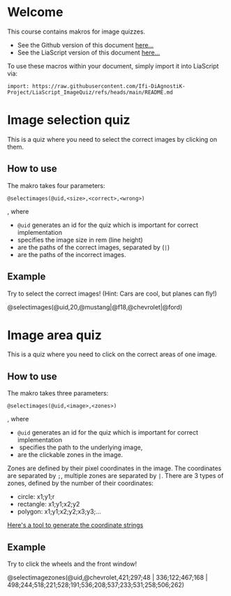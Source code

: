 <!--
author:   Niklas Werner
email:    niwer0305@gmx.de
version:  0.1
language: de
narrator: US English Female


@selectimages
<head>
    <style>
        .choice-selected {
            padding: 10px;
            border-radius: 4px;
            border: 1px solid rgb(var(--color-highlight));
            user-select: none;
        }
    </style>
</head>

<div style="width: 100%; padding: 20px; border: 1px solid rgb(var(--color-highlight)); border-radius: 8px;" id="quiz-@0">
    <div class="choices-container" style="display: flex; flex-direction: row; flex-wrap: wrap; gap: 10px;"></div>

    <div style="margin: 10px; display: flex; flex-direction: row; align-content: center;">
        <button class="lia-btn  lia-btn--outline lia-quiz__check">Prüfen</button>
        <span style="font-size: 1.5em" class="feedback"></span>
    </div>
</div>


<script>
void setTimeout(() => {
    (function(){
        const quizId = '@0';
        const quizContainer = document.querySelector(`#quiz-${quizId}`);
        const choicesContainer = quizContainer.querySelector('.choices-container');
        const feedback = quizContainer.querySelector('.feedback');

        choicesContainer.innerHTML = "";

        const correctAnswers = '@2'.split('|').map((url) => encodeURI(url.replace(" ", "")));
        const wrongAnswers = '@3'.split('|').map((url) => url.replace(" ", ""));

        const allAnswers = [...correctAnswers, ...wrongAnswers];

        //shuffle array
        for (var i = allAnswers.length - 1; i > 0; i--) {
            var j = Math.floor(Math.random() * (i + 1));
            var temp = allAnswers[i];
            allAnswers[i] = allAnswers[j];
            allAnswers[j] = temp;
        }

        allAnswers.forEach(answer => {
            const img = document.createElement('img');
            img.src = answer;
            img.style.width = '@1rem';
            img.style.padding = '5px';
            img.style.height = 'auto';
            img.style.borderRadius = '4px';
            img.style.margin = '0 auto';
            img.style.userSelect = 'none';
            img.style.cursor = "pointer";

            img.addEventListener('click', () => {
                //mark choices
                if (!quizContainer.classList.contains("disabled")){
                    if (img.classList.contains('choice-selected')) {
                        img.style.border = 'none';
                        img.classList.remove('choice-selected');
                    } else {
                        img.style.border = '2px solid rgb(var(--color-highlight))';
                        img.classList.add('choice-selected');
                    }
                }
            });

            choicesContainer.appendChild(img);
        });

        
        const checkingButton = quizContainer.querySelector('.lia-quiz__check');
        checkingButton.addEventListener("click", function (e) {
          const choices = Array
                              .from(choicesContainer.querySelectorAll('.choice-selected'))
                              .map(el => el.src);  

          const isCorrect = choices.length === correctAnswers.length && 
                          choices.every((answer) => correctAnswers.includes(answer));

          if (isCorrect) {
            feedback.textContent = "✅";

            checkingButton.setAttribute("disabled", "");

            quizContainer.style.borderColor = "rgb(var(--lia-grey))";
            quizContainer.classList.add("disabled");

            choicesContainer.querySelectorAll("*").forEach((element) => element.style.cursor = "default");
          } else {
            feedback.textContent = "❌";

            const buttonText = checkingButton.textContent.split(" ");
            const count = parseInt(buttonText[1] ?? "0") + 1;
            checkingButton.textContent = "Prüfen " + count.toString();
          }
        })        
    })();
}, 100);
</script>
@end

@selectimagezones
<div style="width: 100%;" id="quiz-@0">
    <img src="@1" id="img-@0" usemap="#map-@0">
    <map id="map-@0" name="map-@0"></map>
    <canvas id="canvas-@0" style="position:absolute; left:0; top:0; pointer-events:none;"></canvas>
    <br>
    <span id="feedback-@0">Noch keine Zonen gefunden.</span>
</div>

<script>
void setTimeout(() => {
    (function(){
        const quizId = '@0';
        const quizContainer = document.querySelector(`#quiz-${quizId}`);
        const img = quizContainer.querySelector(`#img-${quizId}`);
        const map = quizContainer.querySelector(`#map-${quizId}`);
        const feedback = quizContainer.querySelector(`#feedback-${quizId}`);

        const canvas = quizContainer.querySelector(`#canvas-${quizId}`);
        canvas.width = img.width;
        canvas.height = img.height;
        canvas.style.left = img.offsetLeft + 'px';
        canvas.style.top = img.offsetTop + 'px';
        canvas.style.width = img.width + 'px';
        canvas.style.height = img.height + 'px';
        const ctx = canvas.getContext('2d');
        ctx.strokeStyle = 'green';
        ctx.fillStyle = "rgba(0, 255, 0, 0.5)";
        ctx.lineWidth = 2;

        let foundZones = 0;

        const areas = '@2'.replace(" ", "").split('|');

        areas.forEach(zone => {
            const coords = zone.split(";");

            const area = document.createElement('area');
            area.coords = coords.join(",");
            
            if (coords.length == 3) {
                area.shape = "circle";
            } else if (coords.length == 4) {
                area.shape = "rect";
            } else {
                area.shape = "poly";
            };

            area.onclick = (() => {
                if (!(area.classList.contains("clicked"))) {
                    area.classList.add("clicked");
                    foundZones++;
                    feedback.innerHTML = `${foundZones} Zone(n) gefunden`;

                    drawShape(ctx, area.shape, coords);

                    if (foundZones == areas.length){
                        feedback.innerHTML = "Alle Zonen gefunden!";
                        feedback.style.color = "green";
                    }
                };
            });

            map.appendChild(area);
        });

        
        function drawShape(ctx, shape, coords) {
            ctx.beginPath();

            if (shape == 'poly') {
                ctx.moveTo(coords[0], coords[1]);

                for (let i = 2; i < coords.length; i = i+2) {
                    ctx.lineTo(coords[i], coords[i+1]);
                }

                ctx.lineTo(coords[0], coords[1]);

            } else if (shape == 'circle') {
                let [x, y, r] = coords;

                ctx.arc(x, y, r, 0, 2 * Math.PI);
            } else if (shape == 'rect') { 
                let [x1, y1, x2, y2] = coords;

                ctx.rect(x1, y1, x2 - x1, y2 - y1);
            }

            ctx.fill();
            ctx.stroke();
        }
    })();
}, 100);
</script>
@end

-->

# Welcome

This course contains makros for image quizzes.

* See the Github version of this document [here...](https://github.com/Ifi-DiAgnostiK-Project/LiaScript_ImageQuiz/)
* See the LiaScript version of this document [here...](https://liascript.github.io/course/?https://raw.githubusercontent.com/Ifi-DiAgnostiK-Project/LiaScript_ImageQuiz/refs/heads/main/README.md)

To use these macros within your document, simply import it into LiaScript via:

`import: https://raw.githubusercontent.com/Ifi-DiAgnostiK-Project/LiaScript_ImageQuiz/refs/heads/main/README.md`

# Image selection quiz

This is a quiz where you need to select the correct images by clicking on them.

## How to use

The makro takes four parameters:

`@selectimages(@uid,<size>,<correct>,<wrong>)`

, where

* `@uid` generates an id for the quiz which is important for correct implementation
* <size> specifies the image size in rem (line height)
* <correct> are the paths of the correct images, separated by (`|`)
* <wrong> are the paths of the incorrect images.

## Example
<!--
@basepath: https://raw.githubusercontent.com/wenik35/LiaScript_ImageQuiz/main/img
mustang: @basepath/mustang.jpg
f18: https://raw.githubusercontent.com/wenik35/LiaScript_ImageQuiz/main/img/f18.jpg
@chevrolet: @basepath/chevrolet.jpg
@ford: @basepath/ford.jpg
-->

Try to select the correct images!
(Hint: Cars are cool, but planes can fly!)

@selectimages(@uid,20,@mustang|@f18,@chevrolet|@ford)

# Image area quiz

This is a quiz where you need to click on the correct areas of one image.

## How to use

The makro takes three parameters:

`@selectimages(@uid,<image>,<zones>)`

, where

* `@uid` generates an id for the quiz which is important for correct implementation
* <image> specifies the path to the underlying image,
* <zones> are the clickable zones in the image.

Zones are defined by their pixel coordinates in the image. The coordinates are separated by `;`, multiple zones are separated by `|`.
There are 3 types of zones, defined by the number of their coordinates:
* circle: x1;y1;r
* rectangle: x1;y1;x2;y2
* polygon: x1;y1;x2;y2;x3;y3;...

[Here's a tool to generate the coordinate strings](https://wenik35.github.io/PathGen/)

## Example
<!--
@chevrolet: https://raw.githubusercontent.com/wenik35/LiaScript_ImageQuiz/main/img/chevrolet.jpg
-->

Try to click the wheels and the front window!

@selectimagezones(@uid,@chevrolet,421;297;48 | 336;122;467;168 | 498;244;518;221;528;191;536;208;537;233;531;258;506;262)
